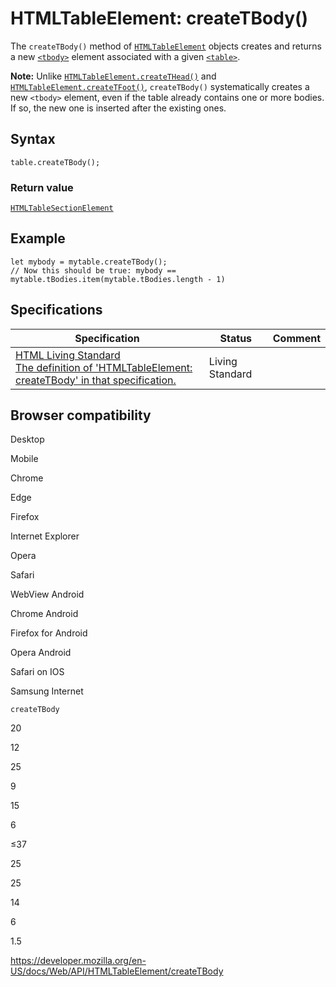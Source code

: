 # HTMLTableElement: createTBody()

The `createTBody()` method of [`HTMLTableElement`](../htmltableelement) objects creates and returns a new [`<tbody>`](https://developer.mozilla.org/en-US/docs/Web/HTML/Element/tbody) element associated with a given [`<table>`](https://developer.mozilla.org/en-US/docs/Web/HTML/Element/table).

**Note:** Unlike [`HTMLTableElement.createTHead()`](createthead) and [`HTMLTableElement.createTFoot()`](createtfoot), `createTBody()` systematically creates a new `<tbody>` element, even if the table already contains one or more bodies. If so, the new one is inserted after the existing ones.

## Syntax

    table.createTBody();

### Return value

[`HTMLTableSectionElement`](../htmltablesectionelement)

## Example

    let mybody = mytable.createTBody();
    // Now this should be true: mybody == mytable.tBodies.item(mytable.tBodies.length - 1)

## Specifications

<table><thead><tr class="header"><th>Specification</th><th>Status</th><th>Comment</th></tr></thead><tbody><tr class="odd"><td><a href="https://html.spec.whatwg.org/multipage/#dom-table-createtbody">HTML Living Standard<br />
<span class="small">The definition of 'HTMLTableElement: createTBody' in that specification.</span></a></td><td><span class="spec-living">Living Standard</span></td><td></td></tr></tbody></table>

## Browser compatibility

Desktop

Mobile

Chrome

Edge

Firefox

Internet Explorer

Opera

Safari

WebView Android

Chrome Android

Firefox for Android

Opera Android

Safari on IOS

Samsung Internet

`createTBody`

20

12

25

9

15

6

≤37

25

25

14

6

1.5

<a href="https://developer.mozilla.org/en-US/docs/Web/API/HTMLTableElement/createTBody" class="_attribution-link">https://developer.mozilla.org/en-US/docs/Web/API/HTMLTableElement/createTBody</a>
